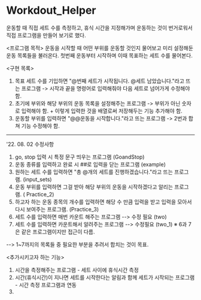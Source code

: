 # Workdout_Helper
운동할 때 직접 세트 수를 측정하고, 휴식 시간을 지정해가며 운동하는 것이 번거로워서 직접 프로그램을 만들어 보기로 했다.

<프로그램 목적>
운동을 시작할 때 어떤 부위를 운동할 것인지 물어보고 
미리 설정해둔 운동 목록들을 불러온다.
첫번째 운동부터 시작하며 이때 목표하는 세트 수를 물어본다.

<구현 목록>
1. 목표 세트 수를 기입하면 "@번째 세트가 시작됩니다. @세트 남았습니다."라고 뜨는 프로그램 -> 시작과 끝을 명령어로 입력해줘야 다음 세트로 넘어가게 수정해야 함.
2. 초기에 부위와 해당 부위의 운동 목록을 설정해주는 프로그램 -> 부위가 아닌 숫자로 입력해야 함. + 이렇게 입력한 것을 배열로써 저장해두는 기능 추가해야 함.
3. 운동할 부위를 입력하면 "@@운동을 시작합니다."라고 뜨는 프로그램 -> 2번과 합쳐 기능 수정해야 함.

---------------------------------------------------------------------------------------------------------

 '22. 08. 02 수정사항
1. go, stop 입력 시 특정 문구 띄우는 프로그램 (GoandStop)
2. 운동 종류를 입력하고 완료 시 ##로 입력을 닫는 프로그램  (example)
3. 원하는 세트 수를 입력하면 "총 @개의 세트를 진행하겠습니다."라고 뜨는 프로그램.  (input_sets)
4. 운동 부위를 입력하면 그걸 받아 해당 부위의 운동을 시작하겠다고 알리는 프로그램. ( Practice_2)
5. 하고자 하는 운동 종목의 개수를 입력하면 해당 수 만큼 입력을 받고 입력을 모아서 다시 보여주는 프로그램.  (Practice_3)
6. 세트 수를 입력하면 매번 카운트 해주는 프로그램 --> 수정 필요 (two)
7. 세트 수를 입력하면 카운트해서 알려주는 프로그램 --> 수정필요 (two_1)
※ 6과 7은 같은 프로그램이지만 접근이 다름.

--> 1~7까지의 목록들 중 필요한 부분을 추려서 합치는 것이 목표.


<추가시키고자 하는 기능>
1. 시간을 측정해주는 프로그램 - 세트 사이에 휴식시간 측정
2. 시간(휴식시간)이 지나면 세트를 시작한다는 알림과 함께 세트가 시작되는 프로그램 - 시간 측정 프로그램과 연동
3. 
